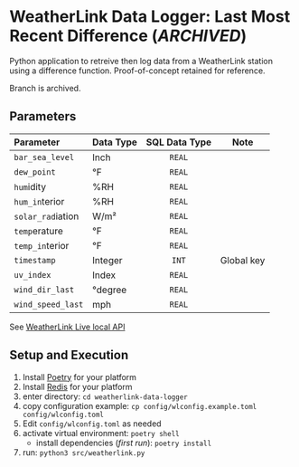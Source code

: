 # WeatherLink Data Logger: Last Most Recent Difference (_ARCHIVED_)
Python application to retreive then log data from a WeatherLink station using a difference function. Proof-of-concept retained for reference.

Branch is archived.

## Parameters
| Parameter         | Data Type | SQL Data Type | Note       |
|:------------------|-----------|:-------------:|------------|
| `bar_sea_level`   | Inch      | `REAL`        |            |
| `dew_point`       | °F        | `REAL`        |            |
| `hum`idity        | \%RH      | `REAL`        |            |
| `hum_in`terior    | \%RH      | `REAL`        |            |
| `solar_rad`iation | W/m²      | `REAL`        |            |
| `temp`erature     | °F        | `REAL`        |            |
| `temp_in`terior   | °F        | `REAL`        |            |
| `timestamp`       | Integer   | `INT`         | Global key |
| `uv_index`        | Index     | `REAL`        |            |
| `wind_dir_last`   | °degree   | `REAL`        |            |
| `wind_speed_last` | mph       | `REAL`        |            |

See [WeatherLink Live local API][wllla] 

## Setup and Execution
1. Install [Poetry][poetry] for your platform
1. Install [Redis][redis] for your platform
1. enter directory: `cd weatherlink-data-logger`
1. copy configuration example: `cp config/wlconfig.example.toml config/wlconfig.toml`
1. Edit `config/wlconfig.toml` as needed
1. activate virtual environment: `poetry shell`
    - install dependencies (_first run_): `poetry install`
1. run: `python3 src/weatherlink.py`

[poetry]: https://python-poetry.org/
[redis]: https://redis.io/
[wllla]: https://weatherlink.github.io/weatherlink-live-local-api/
